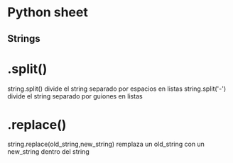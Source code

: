 # Python sheet

## Strings
# .split()
string.split()      divide el string separado por espacios en listas
string.split('-')   divide el string separado por guiones en listas

# .replace()
string.replace(old_string,new_string)    remplaza un old_string con un new_string dentro del string

